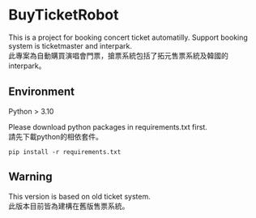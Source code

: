 # BuyTicketRobot
This is a project for booking concert ticket automatilly. Support booking system is ticketmaster and interpark. <br>
此專案為自動購買演唱會門票，搶票系統包括了拓元售票系統及韓國的interpark。

## Environment
Python > 3.10

Please download python packages in requirements.txt first. <br>
請先下載python的相依套件。
```
pip install -r requirements.txt
```

## Warning
This version is based on old ticket system.<br>
此版本目前皆為建構在舊版售票系統。